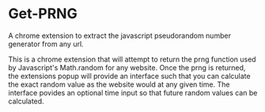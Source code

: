 # Get-PRNG
A chrome extension to extract the javascript pseudorandom number generator from any url.

This is a chrome extension that will attempt to return the prng function used by Javascript's Math.random for any website.  Once the prng is returned, the extensions popup will provide an interface such that you can calculate the exact random value as the website would at any given time.  The interface povides an optional time input so that future random values can be calculated.  
